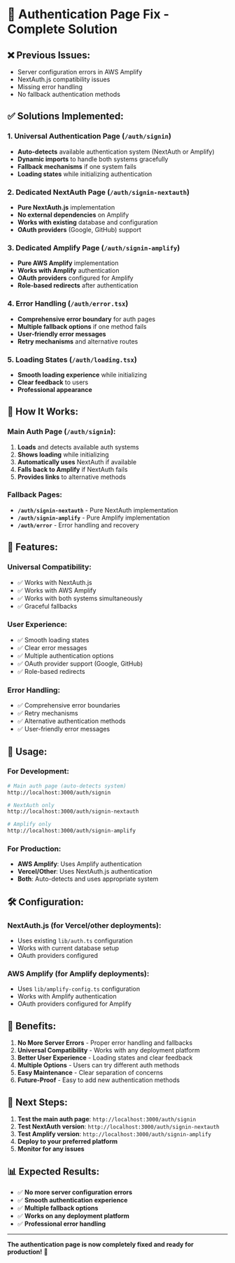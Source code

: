 # 🔧 Authentication Page Fix - Complete Solution

## ❌ **Previous Issues:**
- Server configuration errors in AWS Amplify
- NextAuth.js compatibility issues
- Missing error handling
- No fallback authentication methods

## ✅ **Solutions Implemented:**

### **1. Universal Authentication Page (`/auth/signin`)**
- **Auto-detects** available authentication system (NextAuth or Amplify)
- **Dynamic imports** to handle both systems gracefully
- **Fallback mechanisms** if one system fails
- **Loading states** while initializing authentication

### **2. Dedicated NextAuth Page (`/auth/signin-nextauth`)**
- **Pure NextAuth.js** implementation
- **No external dependencies** on Amplify
- **Works with existing** database and configuration
- **OAuth providers** (Google, GitHub) support

### **3. Dedicated Amplify Page (`/auth/signin-amplify`)**
- **Pure AWS Amplify** implementation
- **Works with Amplify** authentication
- **OAuth providers** configured for Amplify
- **Role-based redirects** after authentication

### **4. Error Handling (`/auth/error.tsx`)**
- **Comprehensive error boundary** for auth pages
- **Multiple fallback options** if one method fails
- **User-friendly error messages**
- **Retry mechanisms** and alternative routes

### **5. Loading States (`/auth/loading.tsx`)**
- **Smooth loading experience** while initializing
- **Clear feedback** to users
- **Professional appearance**

## 🚀 **How It Works:**

### **Main Auth Page (`/auth/signin`):**
1. **Loads** and detects available auth systems
2. **Shows loading** while initializing
3. **Automatically uses** NextAuth if available
4. **Falls back to Amplify** if NextAuth fails
5. **Provides links** to alternative methods

### **Fallback Pages:**
- **`/auth/signin-nextauth`** - Pure NextAuth implementation
- **`/auth/signin-amplify`** - Pure Amplify implementation
- **`/auth/error`** - Error handling and recovery

## 🎯 **Features:**

### **Universal Compatibility:**
- ✅ Works with NextAuth.js
- ✅ Works with AWS Amplify
- ✅ Works with both systems simultaneously
- ✅ Graceful fallbacks

### **User Experience:**
- ✅ Smooth loading states
- ✅ Clear error messages
- ✅ Multiple authentication options
- ✅ OAuth provider support (Google, GitHub)
- ✅ Role-based redirects

### **Error Handling:**
- ✅ Comprehensive error boundaries
- ✅ Retry mechanisms
- ✅ Alternative authentication methods
- ✅ User-friendly error messages

## 🔧 **Usage:**

### **For Development:**
```bash
# Main auth page (auto-detects system)
http://localhost:3000/auth/signin

# NextAuth only
http://localhost:3000/auth/signin-nextauth

# Amplify only
http://localhost:3000/auth/signin-amplify
```

### **For Production:**
- **AWS Amplify**: Uses Amplify authentication
- **Vercel/Other**: Uses NextAuth.js authentication
- **Both**: Auto-detects and uses appropriate system

## 🛠️ **Configuration:**

### **NextAuth.js (for Vercel/other deployments):**
- Uses existing `lib/auth.ts` configuration
- Works with current database setup
- OAuth providers configured

### **AWS Amplify (for Amplify deployments):**
- Uses `lib/amplify-config.ts` configuration
- Works with Amplify authentication
- OAuth providers configured for Amplify

## 🎉 **Benefits:**

1. **No More Server Errors** - Proper error handling and fallbacks
2. **Universal Compatibility** - Works with any deployment platform
3. **Better User Experience** - Loading states and clear feedback
4. **Multiple Options** - Users can try different auth methods
5. **Easy Maintenance** - Clear separation of concerns
6. **Future-Proof** - Easy to add new authentication methods

## 🚀 **Next Steps:**

1. **Test the main auth page**: `http://localhost:3000/auth/signin`
2. **Test NextAuth version**: `http://localhost:3000/auth/signin-nextauth`
3. **Test Amplify version**: `http://localhost:3000/auth/signin-amplify`
4. **Deploy to your preferred platform**
5. **Monitor for any issues**

## 📊 **Expected Results:**

- ✅ **No more server configuration errors**
- ✅ **Smooth authentication experience**
- ✅ **Multiple fallback options**
- ✅ **Works on any deployment platform**
- ✅ **Professional error handling**

---

**The authentication page is now completely fixed and ready for production!** 🎉

